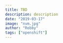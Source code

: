 ```yaml
---
title: TBD
description: description
date: "2019-03-17"
image: "nvm.jpg"
author: "Robby"
tags: ["openshift"]
---
```

<!---->
<!-- ## Step 1: Download nvm -->
<!---->
<!-- If you're on linux you may first need `curl` -->
<!---->
<!-- ``` -->
<!-- sudo apt install curl -->
<!-- ``` -->
<!---->
<!-- The following command will automatically install nvm using `curl` -->
<!---->
<!-- ``` -->
<!-- curl -o- https://raw.githubusercontent.com/creationix/nvm/v0.33.0/install.sh | bash -->
<!-- ``` -->
<!---->
<!-- ## Step 2: Verify installation -->
<!---->
<!-- ``` -->
<!-- nvm --version -->
<!-- ``` -->
<!---->
<!-- ## Install current LTS version of Node.js -->
<!---->
<!-- First we install it by running the following -->
<!---->
<!-- ``` -->
<!-- nvm install --lts -->
<!-- ``` -->
<!---->
<!-- Next we can activate it -->
<!---->
<!-- ``` -->
<!-- nvm use --lts -->
<!-- ``` -->
<!---->
<!-- ## Install latest version of Node.js -->
<!---->
<!-- First we install it by running the following -->
<!---->
<!-- ``` -->
<!-- nvm install node -->
<!-- ``` -->
<!---->
<!-- Next we can activate it -->
<!---->
<!-- ``` -->
<!-- nvm use node -->
<!-- ``` -->
<!---->
<!-- ## Add the following to your `bash_profile` -->
<!---->
<!-- The first two lines nvm adds itself to your `.bashrc` -->
<!---->
<!-- The third line will give you autocomplete with nvm which is nice -->
<!---->
<!-- I recommend adding it to your `.bash_profile` because that is typically where I add all of my exports -->
<!---->
<!-- ``` -->
<!-- export NVM_DIR="$HOME/.nvm" -->
<!-- [ -s "$NVM_DIR/nvm.sh" ] && \. "$NVM_DIR/nvm.sh"  # This loads nvm -->
<!-- [ -s "$NVM_DIR/bash_completion" ] && \. "$NVM_DIR/bash_completion"  # This loads nvm bash_completion -->
<!-- ``` -->
<!---->
<!-- ## Wrap up -->
<!---->
<!-- We now have the latest version of Node.js as well as the long term support release installed. -->
<!---->
<!-- You are free to switch between the two using the `use` command. -->
